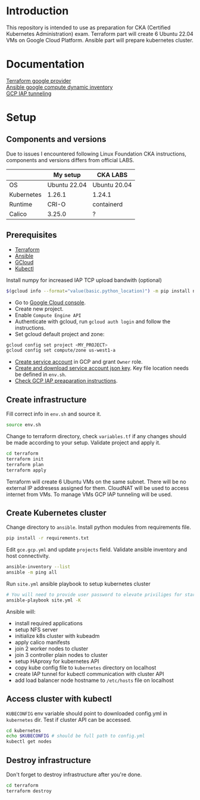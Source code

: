 # Introduction

This repository is intended to use as preparation for CKA (Certified Kubernetes Administration) exam. Terraform part will create 6 Ubuntu 22.04 VMs on Google Cloud Platform. Ansible part will prepare kubernetes cluster.

# Documentation

[Terraform google provider](https://registry.terraform.io/providers/hashicorp/google/latest/docs/resources/compute_instance)  
[Ansible google compute dynamic inventory](https://docs.ansible.com/ansible/latest/collections/google/cloud/gcp_compute_inventory.html)  
[GCP IAP tunneling](https://binx.io/2021/03/10/how-to-tell-ansible-to-use-gcp-iap-tunneling/)

# Setup

## Components and versions

Due to issues I encountered following Linux Foundation CKA instructions, components and versions differs from official LABS.

|            | My setup     | CKA LABS     |
| ---------- | ------------ | ------------ |
| OS         | Ubuntu 22.04 | Ubuntu 20.04 |
| Kubernetes | 1.26.1       | 1.24.1       |
| Runtime    | CRI-O        | containerd   |
| Calico     | 3.25.0       | ?            |

## Prerequisites

- [Terraform](https://developer.hashicorp.com/terraform/install?product_intent=terraform)
- [Ansible](https://docs.ansible.com/ansible/latest/installation_guide/intro_installation.html)
- [GCloud](https://cloud.google.com/sdk/docs/install)
- [Kubectl](https://kubernetes.io/docs/tasks/tools/)

Install numpy for increased IAP TCP upload bandwith (optional)

```bash
$(gcloud info --format="value(basic.python_location)") -m pip install numpy
```

- Go to [Google Cloud console](https://console.cloud.google.com).
- Create new project.
- Enable `Compute Engine API`
- Authenticate with gcloud, run `gcloud auth login` and follow the instructions.
- Set gcloud default project and zone:

```bash
gcloud config set project <MY_PROJECT>
gcloud config set compute/zone us-west1-a
```

- [Create service account](https://developers.google.com/identity/protocols/oauth2/service-account#creatinganaccount) in GCP and grant `Owner` role.
- [Create and download service account json key](https://cloud.google.com/iam/docs/keys-create-delete#creating). Key file location needs be defined in `env.sh`.
- [Check GCP IAP preaparation instructions](https://cloud.google.com/iap/docs/using-tcp-forwarding#gcloud_2).

## Create infrastructure

Fill correct info in `env.sh` and source it.

```bash
source env.sh
```

Change to terraform directory, check `variables.tf` if any changes should be made according to your setup. Validate project and apply it.

```bash
cd terraform
terraform init
terraform plan
terraform apply
```

Terraform will create 6 Ubuntu VMs on the same subnet. There will be no external IP addresess assigned for them. CloudNAT will be used to access internet from VMs. To manage VMs GCP IAP tunneling will be used.

## Create Kubernetes cluster

Change directory to `ansible`. Install python modules from requirements file.

```bash
pip install -r requirements.txt
```

Edit `gce.gcp.yml` and update `projects` field.
Validate ansible inventory and host connectivity.

```bash
ansible-inventory --list
ansible -m ping all
```

Run `site.yml` ansible playbook to setup kubernetes cluster

```bash
# You will need to provide user password to elevate priviliges for starting IAP tunnel
ansible-playbook site.yml -K
```

Ansible will:

- install required applications
- setup NFS server
- initialize k8s cluster with kubeadm
- apply calico manifests
- join 2 worker nodes to cluster
- join 3 controller plain nodes to cluster
- setup HAproxy for kubernetes API
- copy kube config file to `kubernetes` directory on localhost
- create IAP tunnel for kubectl communication with cluster API
- add load balancer node hostname to `/etc/hosts` file on localhost

## Access cluster with kubectl

`KUBECONFIG` env variable should point to downloaded config.yml in `kubernetes` dir.
Test if cluster API can be accessed.

```bash
cd kubernetes
echo $KUBECONFIG # should be full path to config.yml
kubectl get nodes
```

## Destroy infrastructure

Don't forget to destroy infrastructure after you're done.

```bash
cd terraform
terraform destroy
```
